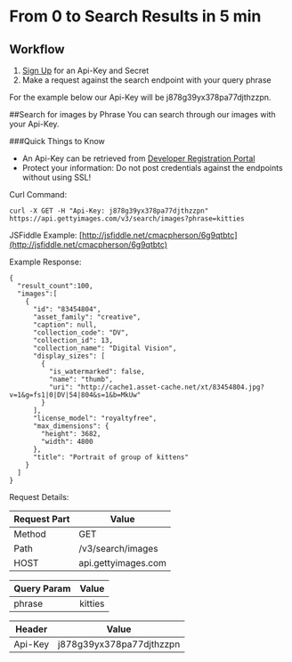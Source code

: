 # From 0 to Search Results in 5 min

## Workflow
1. [Sign Up](https://developer.gettyimages.com/member/register) for an Api-Key and Secret
1. Make a request against the search endpoint with your query phrase

For the example below our Api-Key will be j878g39yx378pa77djthzzpn.

##Search for images by Phrase
You can search through our images with your Api-Key.

###Quick Things to Know
* An Api-Key can be retrieved from [Developer Registration Portal](https://developer.gettyimages.com/member/register)
* Protect your information: Do not post credentials against the endpoints without using SSL!

Curl Command:

`curl -X GET -H "Api-Key: j878g39yx378pa77djthzzpn" https://api.gettyimages.com/v3/search/images?phrase=kitties`  

JSFiddle Example: [http://jsfiddle.net/cmacpherson/6g9qtbtc](http://jsfiddle.net/cmacpherson/6g9qtbtc)

Example Response:

    {
      "result_count":100,
      "images":[
        {
          "id": "83454804",
          "asset_family": "creative",
          "caption": null,
          "collection_code": "DV",
          "collection_id": 13,
          "collection_name": "Digital Vision",
          "display_sizes": [
            {
              "is_watermarked": false,
              "name": "thumb",
              "uri": "http://cache1.asset-cache.net/xt/83454804.jpg?v=1&g=fs1|0|DV|54|804&s=1&b=MkUw"
            }
          ],
          "license_model": "royaltyfree",
          "max_dimensions": {
            "height": 3682,
            "width": 4800
          },
          "title": "Portrait of group of kittens"
        }
      ]
    }

Request Details:

| Request Part | Value |
|---|---|
| Method | GET |
|Path| /v3/search/images|
| HOST| api.gettyimages.com|

| Query Param | Value |
|---|---|
| phrase | kitties|

| Header| Value |
| --- | --- |
| Api-Key | j878g39yx378pa77djthzzpn |
